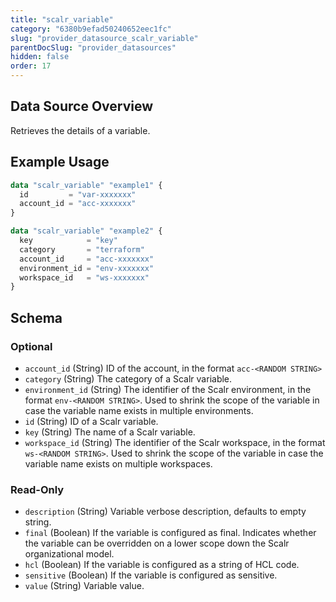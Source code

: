 ```yaml
---
title: "scalr_variable"
category: "6380b9efad50240652eec1fc"
slug: "provider_datasource_scalr_variable"
parentDocSlug: "provider_datasources"
hidden: false
order: 17
---
```

## Data Source Overview

Retrieves the details of a variable.

## Example Usage

```terraform
data "scalr_variable" "example1" {
  id         = "var-xxxxxxx"
  account_id = "acc-xxxxxxx"
}

data "scalr_variable" "example2" {
  key            = "key"
  category       = "terraform"
  account_id     = "acc-xxxxxxx"
  environment_id = "env-xxxxxxx"
  workspace_id   = "ws-xxxxxxx"
}
```

<!-- schema generated by tfplugindocs -->
## Schema

### Optional

- `account_id` (String) ID of the account, in the format `acc-<RANDOM STRING>`
- `category` (String) The category of a Scalr variable.
- `environment_id` (String) The identifier of the Scalr environment, in the format `env-<RANDOM STRING>`. Used to shrink the scope of the variable in case the variable name exists in multiple environments.
- `id` (String) ID of a Scalr variable.
- `key` (String) The name of a Scalr variable.
- `workspace_id` (String) The identifier of the Scalr workspace, in the format `ws-<RANDOM STRING>`. Used to shrink the scope of the variable in case the variable name exists on multiple workspaces.

### Read-Only

- `description` (String) Variable verbose description, defaults to empty string.
- `final` (Boolean) If the variable is configured as final. Indicates whether the variable can be overridden on a lower scope down the Scalr organizational model.
- `hcl` (Boolean) If the variable is configured as a string of HCL code.
- `sensitive` (Boolean) If the variable is configured as sensitive.
- `value` (String) Variable value.
